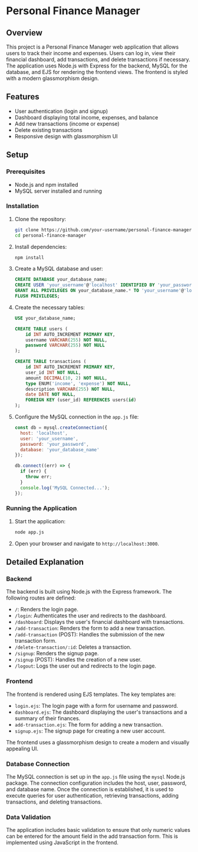 
# Personal Finance Manager

## Overview

This project is a Personal Finance Manager web application that allows users to track their income and expenses. Users can log in, view their financial dashboard, add transactions, and delete transactions if necessary. The application uses Node.js with Express for the backend, MySQL for the database, and EJS for rendering the frontend views. The frontend is styled with a modern glassmorphism design.

## Features

- User authentication (login and signup)
- Dashboard displaying total income, expenses, and balance
- Add new transactions (income or expense)
- Delete existing transactions
- Responsive design with glassmorphism UI

## Setup

### Prerequisites

- Node.js and npm installed
- MySQL server installed and running

### Installation

1. Clone the repository:

   ```bash
   git clone https://github.com/your-username/personal-finance-manager.git
   cd personal-finance-manager
   ```

2. Install dependencies:

   ```bash
   npm install
   ```

3. Create a MySQL database and user:

   ```sql
   CREATE DATABASE your_database_name;
   CREATE USER 'your_username'@'localhost' IDENTIFIED BY 'your_password';
   GRANT ALL PRIVILEGES ON your_database_name.* TO 'your_username'@'localhost';
   FLUSH PRIVILEGES;
   ```

4. Create the necessary tables:

   ```sql
   USE your_database_name;

   CREATE TABLE users (
       id INT AUTO_INCREMENT PRIMARY KEY,
       username VARCHAR(255) NOT NULL,
       password VARCHAR(255) NOT NULL
   );

   CREATE TABLE transactions (
       id INT AUTO_INCREMENT PRIMARY KEY,
       user_id INT NOT NULL,
       amount DECIMAL(10, 2) NOT NULL,
       type ENUM('income', 'expense') NOT NULL,
       description VARCHAR(255) NOT NULL,
       date DATE NOT NULL,
       FOREIGN KEY (user_id) REFERENCES users(id)
   );
   ```

5. Configure the MySQL connection in the `app.js` file:

   ```javascript
   const db = mysql.createConnection({
     host: 'localhost',
     user: 'your_username',
     password: 'your_password',
     database: 'your_database_name'
   });

   db.connect((err) => {
     if (err) {
       throw err;
     }
     console.log('MySQL Connected...');
   });
   ```

### Running the Application

1. Start the application:

   ```bash
   node app.js
   ```

2. Open your browser and navigate to `http://localhost:3000`.

## Detailed Explanation

### Backend

The backend is built using Node.js with the Express framework. The following routes are defined:

- `/`: Renders the login page.
- `/login`: Authenticates the user and redirects to the dashboard.
- `/dashboard`: Displays the user's financial dashboard with transactions.
- `/add-transaction`: Renders the form to add a new transaction.
- `/add-transaction` (POST): Handles the submission of the new transaction form.
- `/delete-transaction/:id`: Deletes a transaction.
- `/signup`: Renders the signup page.
- `/signup` (POST): Handles the creation of a new user.
- `/logout`: Logs the user out and redirects to the login page.

### Frontend

The frontend is rendered using EJS templates. The key templates are:

- `login.ejs`: The login page with a form for username and password.
- `dashboard.ejs`: The dashboard displaying the user's transactions and a summary of their finances.
- `add-transaction.ejs`: The form for adding a new transaction.
- `signup.ejs`: The signup page for creating a new user account.

The frontend uses a glassmorphism design to create a modern and visually appealing UI.

### Database Connection

The MySQL connection is set up in the `app.js` file using the `mysql` Node.js package. The connection configuration includes the host, user, password, and database name. Once the connection is established, it is used to execute queries for user authentication, retrieving transactions, adding transactions, and deleting transactions.

### Data Validation

The application includes basic validation to ensure that only numeric values can be entered for the amount field in the add transaction form. This is implemented using JavaScript in the frontend.
